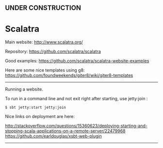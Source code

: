 

## UNDER CONSTRUCTION

# Scalatra


Main website: http://www.scalatra.org/

Repository: https://github.com/scalatra/scalatra

Good examples: https://github.com/scalatra/scalatra-website-examples


Here are some nice templates using g8:
https://github.com/foundweekends/giter8/wiki/giter8-templates

---

Running a website.

To run in a command line and not exit right after starting, use jetty:join :

    $ sbt jetty:start jetty:join

Nice links on deployment are here:

http://stackoverflow.com/questions/15360623/deploying-starting-and-stopping-scala-applications-on-a-remote-server/22479968
https://github.com/earldouglas/xsbt-web-plugin

---

